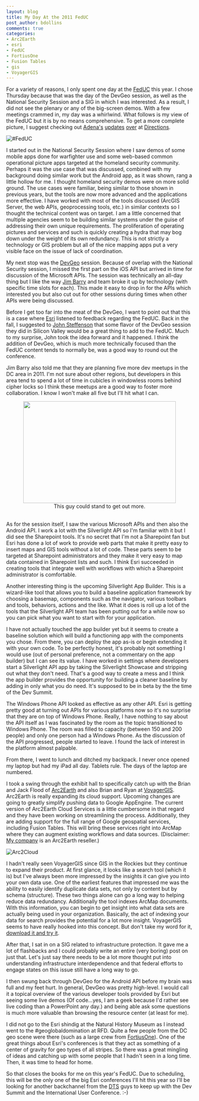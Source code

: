 ```yaml
---
layout: blog
title: My Day At the 2011 FedUC
post_author: bdollins
comments: true
categories:
- Arc2Earth
- esri
- FedUC
- FortiusOne
- Fusion Tables
- gis
- VoyagerGIS
---
```


For a variety of reasons, I only spent one day at the <a href="http://www.esri.com/events/feduc/index.html">FedUC</a> this year. I chose Thursday because that was the day of the DevGeo session, as well as the National Security Session and a SIG in which I was interested. As a result, I did not see the plenary or any of the big-screen demos. With a few meetings crammed in, my day was a whirlwind. What follows is my view of the FedUC but it is by no means comprehensive. To get a more complete picture, I suggest checking out <a href="http://apb.directionsmag.com/archives/9273-Update-3-Wed-Morning-Plenary-FedUC.html">Adena's</a> <a href="http://apb.directionsmag.com/archives/9275-Update-Wed-Afternoon-Plenary-FedUC.html">updates</a> <a href="http://apb.directionsmag.com/archives/9282-Hottest-Thing-on-FedUC-Floor-Zebra-Imagings-Holograms.html">over</a> at <a href="http://apb.directionsmag.com/archives/9278-FedUC-Session-on-Geospatial-Platform-and-Geodata.gov.html">Directions</a>.

<img alt="#FedUC" src="http://www.esri.com/news/graphics/feduc.jpg" />

<!--more-->
I started out in the National Security Session where I saw demos of some mobile apps done for warfighter use and some web-based common operational picture apps targeted at the homeland security community. Perhaps it was the use case that was discussed, combined with my background doing similar work but the Android app, as it was shown, rang a little hollow for me. I thought homeland security demos were on more solid ground. The use cases were familiar, being similar to those shown in previous years, but the tools are now more advanced and the applications more effective. I have worked with most of the tools discussed (ArcGIS Server, the web APIs, geoprocessing tools, etc.) in similar contexts so I thought the technical content was on target. I am a little concerned that multiple agencies seem to be building similar systems under the guise of addressing their own unique requirements. The proliferation of operating pictures and services and such is quickly creating a hydra that may bog down under the weight of its own redundancy. This is not strictly a technology or GIS problem but all of the nice mapping apps put a very visible face on the issue of lack of coordination.

My next stop was the <a href="http://www.esri.com/events/feduc/agenda/dev-geo.html">DevGeo</a> session. Because of overlap with the National Security session, I missed the first part on the iOS API but arrived in time for discussion of the Microsoft APIs. The session was technically an all-day thing but I like the way <a href="http://twitter.com/jimbarry">Jim Barry</a> and team broke it up by technology (with specific time slots for each). This made it easy to drop in for the APIs which interested you but also cut out for other sessions during times when other APIs were being discussed. 

Before I get too far into the meat of the DevGeo, I want to point out that this is a case where <a href="http://www.esri.com">Esri</a> listened to feedback regarding the FedUC. Back in the fall, I suggested to <a href="http://twitter.com/jsteffenson">John Steffenson</a> that some flavor of the DevGeo session they did in Silicon Valley would be a great thing to add to the FedUC. Much to my surprise, John took the idea forward and it happened. I think the addition of DevGeo, which is much more technically focused than the FedUC content tends to normally be, was a good way to round out the conference.

Jim Barry also told me that they are planning five more dev meetups in the DC area in 2011. I'm not sure about other regions, but developers in this area tend to spend a lot of time in cubicles in windowless rooms behind cipher locks so I think these meetups are a good way to foster more collaboration. I know I won't make all five but I'll hit what I can.

<div style="text-align:center;"><img alt="" height="274" src="http://youcube.us/wp-content/uploads/2008/08/officespace.jpg" title="This guy could stand to get out more." width="412" /><div style="text-align:center;font-size: 14px;">This guy could stand to get out more.<br/><br/></div></div>

As for the session itself, I saw the various Microsoft APIs and then also the Android API. I work a lot with the Silverlight API so I'm familiar with it but I did see the Sharepoint tools. It's no secret that I'm not a Sharepoint fan but Esri has done a lot of work to provide web parts that make it pretty easy to insert maps and GIS tools without a lot of code. These parts seem to be targeted at Sharepoint administrators and they make it very easy to map data contained in Sharepoint lists and such. I think Esri succeeded in creating tools that integrate well with workflows with which a Sharepoint administrator is comfortable.

Another interesting thing is the upcoming Silverlight App Builder. This is a wizard-like tool that allows you to build a baseline application framework by choosing a basemap, components such as the navigator, various toolbars and tools, behaviors, actions and the like. What it does is roll up a lot of the tools that the Silverlight API team has been putting out for a while now so you can pick what you want to start with for your application.

I have not actually touched the app builder yet but it seems to create a baseline solution which will build a functioning app with the components you chose. From there, you can deploy the app as-is or begin extending it with your own code. To be perfectly honest, it's probably not something I would use (out of personal preference, not a commentary on the app builder) but I can see its value. I have worked in settings where developers start a Silverlight API app by taking the Silverlight Showcase and stripping out what they don't need. That's a good way to create a mess and I think the app builder provides the opportunity for building a cleaner baseline by adding in only what you do need. It's supposed to be in beta by the the time of the Dev Summit.

The Windows Phone API looked as effective as any other API. Esri is getting pretty good at turning out APIs for various platforms now so it's no surprise that they are on top of Windows Phone. Really, I have nothing to say about the API itself as I was fascinated by the room as the topic transitioned to Windows Phone. The room was filled to capacity (between 150 and 200 people) and only one person had a Windows Phone. As the discussion of the API progressed, people started to leave. I found the lack of interest in the platform almost palpable.

From there, I went to lunch and ditched my backpack. I never once opened my laptop but had my iPad all day. Tablets rule. The days of the laptop are numbered.

I took a swing through the exhibit hall to specifically catch up with the Brian and Jack Flood of <a href="http://www.arc2earth.com">Arc2Earth</a> and also Brian and Ryan at <a href="http://voyagergis.com/">VoyagerGIS</a>. Arc2Earth is really expanding its cloud support. Upcoming changes are going to greatly simplify pushing data to Google AppEngine. The current version of Arc2Earth Cloud Services is a little cumbersome in that regard and they have been working on streamlining the process. Additionally, they are adding support for the full range of Google geospatial services, including Fusion Tables. This will bring these services right into ArcMap where they can augment existing workflows and data sources. (Disclaimer: <a href="http://www.zekiah.com">My company</a> is an Arc2Earth reseller.)

<img alt="Arc2Cloud" src="http://www.arc2earth.com/images/slide1.png" />

I hadn't really seen VoyagerGIS since GIS in the Rockies but they continue to expand their product. At first glance, it looks like a search tool (which it is) but I've always been more impressed by the insights it can give you into your own data use. One of the earliest features that impressed me was the ability to easily identify duplicate data sets, not only by content but by schema (structure). These two things alone can go a long way to helping reduce data redundancy. Additionally the tool indexes ArcMap documents. With this information, you can begin to get insight into what data sets are actually being used in your organization. Basically, the act of indexing your data for search provides the potential for a lot more insight. VoyagerGIS seems to have really hooked into this concept. But don't take my word for it, <a href="http://voyagergis.com/account/signin">download it and try it</a>.

After that, I sat in on a SIG related to infrastructure protection. It gave me a lot of flashbacks and I could probably write an entire (very boring) post on just that. Let's just say there needs to be a lot more thought put into understanding infrastructure interdependence and that federal efforts to engage states on this issue still have a long way to go.

I then swung back through DevGeo for the Android API before my brain was full and my feet hurt. In general, DevGeo was pretty high-level. I would call it a topical overview of the various developer tools provided by Esri but seeing some live demos (Of code...yes, I am a geek because I'd rather see live coding than a PowerPoint any day.) and being able ask some questions is much more valuable than browsing the resource center (at least for me).

I did not go to the Esri shindig at the Natural History Museum as I instead went to the #geoglobaldomination at RFD. Quite a few people from the DC geo scene were there (such as a large crew from <a href="http://www.fortiusone.com">FortiusOne</a>). One of the great things about Esri's conferences is that they act as something of a center of gravity for geo types of all stripes. So there was a great mingling of ideas and catching up with some people that I hadn't seen in a long time. Then, it was time to head for home.

So that closes the books for me on this year's FedUC. Due to scheduling, this will be the only one of the big Esri conferences I'll hit this year so I'll be looking for another backchannel from the <a href="http://www.dtsagile.com/">DTS</a> guys to keep up with the Dev Summit and the International User Conference. :-)